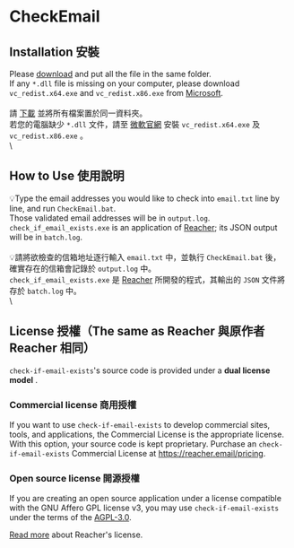# CheckEmail
## Installation 安裝
Please [download](https://github.com/Zen-Tsai/CheckEmail/archive/refs/heads/main.zip) and put all the file in the same folder.\
If any `*.dll` file is missing on your computer, please download `vc_redist.x64.exe` and `vc_redist.x86.exe` from [Microsoft](https://www.microsoft.com/en-us/download/details.aspx?id=52685).\
 \
請 [下載](https://github.com/Zen-Tsai/CheckEmail/archive/refs/heads/main.zip) 並將所有檔案置於同一資料夾。\
若您的電腦缺少 `*.dll` 文件，請至 [微軟官網](https://www.microsoft.com/zh-tw/download/details.aspx?id=52685) 安裝 `vc_redist.x64.exe` 及 `vc_redist.x86.exe` 。
 \
 \
## How to Use 使用說明
💡Type the email addresses you would like to check into `email.txt` line by line, and run `CheckEmail.bat`.\
Those validated email addresses will be in `output.log`.\
`check_if_email_exists.exe` is an application of [Reacher](https://github.com/reacherhq/check-if-email-exists); its JSON output will be in `batch.log`.\
 \
💡請將欲檢查的信箱地址逐行輸入 `email.txt` 中，並執行 `CheckEmail.bat` 後，\
確實存在的信箱會記錄於 `output.log` 中。\
`check_if_email_exists.exe` 是 [Reacher](https://github.com/reacherhq/check-if-email-exists) 所開發的程式，其輸出的 `JSON` 文件將存於 `batch.log` 中。
 \
 \
## License 授權（The same as Reacher 與原作者 Reacher 相同）

`check-if-email-exists`'s source code is provided under a **dual license model** .

### Commercial license 商用授權

If you want to use `check-if-email-exists` to develop commercial sites, tools, and applications, the Commercial License is the appropriate license. With this option, your source code is kept proprietary. Purchase an `check-if-email-exists` Commercial License at https://reacher.email/pricing.

### Open source license 開源授權

If you are creating an open source application under a license compatible with the GNU Affero GPL license v3, you may use `check-if-email-exists` under the terms of the [AGPL-3.0](./LICENSE.AGPL).

[Read more](https://help.reacher.email/reacher-licenses) about Reacher's license.

